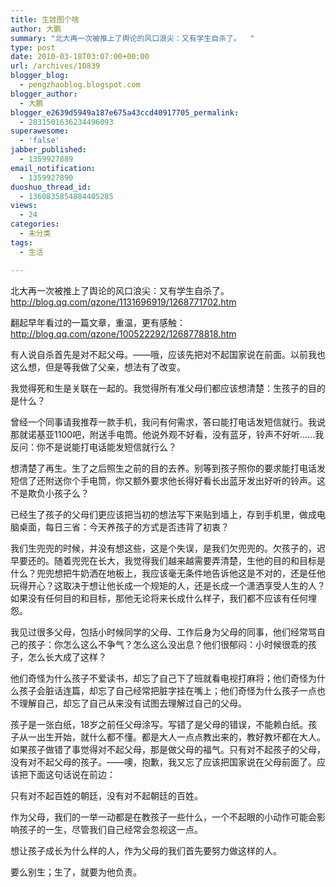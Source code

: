 ```yaml
---
title: 生娃图个啥
author: 大鹏
summary: "北大再一次被推上了舆论的风口浪尖：又有学生自杀了。  "
type: post
date: 2010-03-18T03:07:00+00:00
url: /archives/10839
blogger_blog:
  - pengzhaoblog.blogspot.com
blogger_author:
  - 大鹏
blogger_e2639d5949a187e675a43ccd40917705_permalink:
  - 2831501636234496093
superawesome:
  - 'false'
jabber_published:
  - 1359927889
email_notification:
  - 1359927890
duoshuo_thread_id:
  - 1360835854884405285
views:
  - 24
categories:
  - 未分类
tags:
  - 生活

---
```

北大再一次被推上了舆论的风口浪尖：又有学生自杀了。  
<http://blog.qq.com/qzone/1131696919/1268771702.htm>

翻起早年看过的一篇文章，重温，更有感触：  
<http://blog.qq.com/qzone/100522292/1268778818.htm>

有人说自杀首先是对不起父母。——哦，应该先把对不起国家说在前面。以前我也这么想，但是等我做了父亲，想法有了改变。

我觉得死和生是关联在一起的。我觉得所有准父母们都应该想清楚：生孩子的目的是什么？

曾经一个同事请我推荐一款手机，我问有何需求，答曰能打电话发短信就行。我说那就诺基亚1100吧，附送手电筒。他说外观不好看，没有蓝牙，铃声不好听……我反问：你不是说能打电话能发短信就行么？

想清楚了再生。生了之后照生之前的目的去养。别等到孩子照你的要求能打电话发短信了还附送你个手电筒，你又额外要求他长得好看长出蓝牙发出好听的铃声。这不是欺负小孩子么？

已经生了孩子的父母们更应该把当初的想法写下来贴到墙上，存到手机里，做成电脑桌面，每日三省：今天养孩子的方式是否违背了初衷？

我们生兜兜的时候，并没有想这些，这是个失误，是我们欠兜兜的。欠孩子的，迟早要还的。随着兜兜在长大，我觉得我们越来越需要弄清楚，生他的目的和目标是什么？兜兜想把牛奶洒在地板上，我应该毫无条件地告诉他这是不对的，还是任他玩得开心？这取决于想让他长成一个规矩的人，还是长成一个潇洒享受人生的人？如果没有任何目的和目标，那他无论将来长成什么样子，我们都不应该有任何埋怨。

我见过很多父母，包括小时候同学的父母、工作后身为父母的同事，他们经常骂自己的孩子：你怎么这么不争气？怎么这么没出息？他们很郁闷：小时候很乖的孩子，怎么长大成了这样？

他们奇怪为什么孩子不爱读书，却忘了自己下了班就看电视打麻将；他们奇怪为什么孩子会脏话连篇，却忘了自己经常把脏字挂在嘴上；他们奇怪为什么孩子一点也不理解自己，却忘了自己从来没有试图去理解过自己的父母。

孩子是一张白纸，18岁之前任父母涂写。写错了是父母的错误，不能赖白纸。孩子从一出生开始，就什么都不懂。都是大人一点点教出来的，教好教坏都在大人。如果孩子做错了事觉得对不起父母，那是做父母的福气。只有对不起孩子的父母，没有对不起父母的孩子。——噢，抱歉，我又忘了应该把国家说在父母前面了。应该把下面这句话说在前边：

只有对不起百姓的朝廷，没有对不起朝廷的百姓。

作为父母，我们的一举一动都是在教孩子一些什么，一个不起眼的小动作可能会影响孩子的一生，尽管我们自己经常会忽视这一点。

想让孩子成长为什么样的人，作为父母的我们首先要努力做这样的人。

要么别生；生了，就要为他负责。
